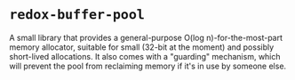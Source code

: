 # `redox-buffer-pool`
A small library that provides a general-purpose O(log n)-for-the-most-part
memory allocator, suitable for small (32-bit at the moment) and possibly
short-lived allocations. It also comes with a "guarding" mechanism, which will
prevent the pool from reclaiming memory if it's in use by someone else.
